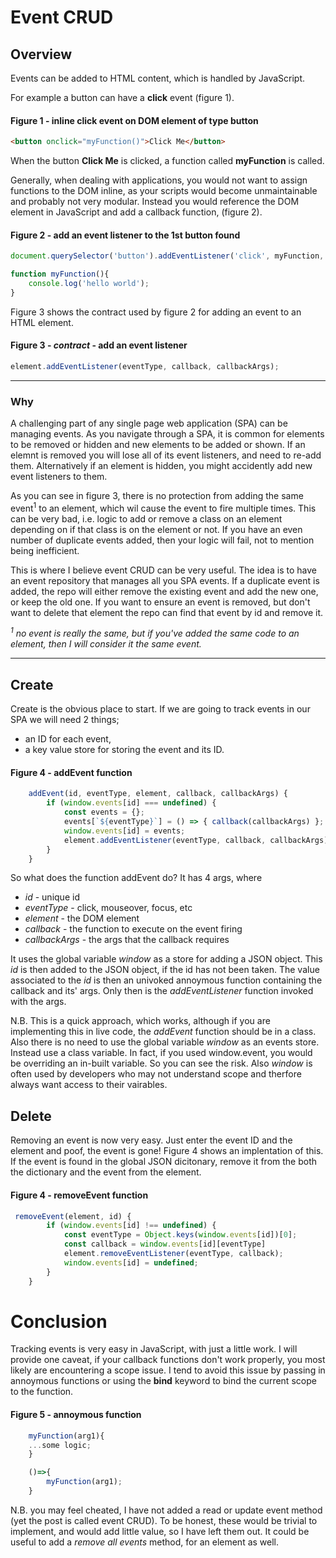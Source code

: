 # Event CRUD

## Overview
 Events can be added to HTML content, which is handled by JavaScript.

 For example a button can have a **click** event (figure 1).

 #### Figure 1 - inline click event on DOM element of type button

  ```html
<button onclick="myFunction()">Click Me</button>
```

When the button **Click Me** is clicked, a function called **myFunction** is called. 

Generally, when dealing with applications, you would not want to assign functions to the DOM inline, as your scripts would become unmaintainable and probably not very modular. Instead you would reference the DOM element in JavaScript and add a callback function, (figure 2).

#### Figure 2 - add an event listener to the 1st button found

```javascript
document.querySelector('button').addEventListener('click', myFunction, null);

function myFunction(){
    console.log('hello world');
}
```

Figure 3 shows the contract used by figure 2 for adding an event to an HTML element.

#### Figure 3 - *contract* - add an event listener 

```javascript
element.addEventListener(eventType, callback, callbackArgs);
```

***

### Why

A challenging part of any single page web application (SPA) can be managing events. As you navigate through a SPA, it is common for elements to be removed or hidden and new elements to be added or shown. If an elemnt is removed you will lose all of its event listeners, and need to re-add them. Alternatively if an element is hidden, you might accidently add new event listeners to them.

As you can see in figure 3, there is no protection from adding the same event<sup>1</sup> to an element, which wil cause the event to fire multiple times. This can be very bad, i.e. logic to add or remove a class on an element depending on if that class is on the element or not. If you have an even number of duplicate events added, then your logic will fail, not to mention being inefficient.  

This is where I believe event CRUD can be very useful. The idea is to have an event repository that manages all you SPA events. If a duplicate event is added, the repo will either remove the existing event and add the new one, or keep the old one. If you want to ensure an event is removed, but don't want to delete that element the repo can find that event by id and remove it.

*<sup>1</sup> no event is really the same, but if you've added the same code to an element, then I will consider it the same event.*

***

## Create

Create is the obvious place to start. If we are going to track events in our SPA we will need 2 things;
 - an ID for each event,
 - a key value store for storing the event and its ID.

#### Figure 4 - addEvent function
```javascript
    addEvent(id, eventType, element, callback, callbackArgs) {
        if (window.events[id] === undefined) {
            const events = {};
            events[`${eventType}`] = () => { callback(callbackArgs) };
            window.events[id] = events;
            element.addEventListener(eventType, callback, callbackArgs)
        }
    }
```

So what does the function addEvent do? It has 4 args, where
 - *id* - unique id
 - *eventType* - click, mouseover, focus, etc
 - *element* - the DOM element
 - *callback* - the function to execute on the event firing
 - *callbackArgs* - the args that the callback requires

It uses the global variable *window* as a store for adding a JSON object. This *id* is then added to the JSON object, if the id has not been taken. The value associated to the *id* is then an univoked annoymous function containing the callback and its' args. Only then is the *addEventListener* function invoked with the args.

N.B. This is a quick approach, which works, although if you are implementing this in live code, the *addEvent* function should be in a class. Also there is no need to use the global variable *window* as an events store. Instead use a class variable. In fact, if you used window.event, you would be overriding an in-built variable. So you can see the risk. Also *window* is often used by developers who may not understand scope and therfore always want access to their vairables.

## Delete

Removing an event is now very easy. Just enter the event ID and the element and poof, the event is gone! Figure 4 shows an implentation of this. If the event is found in the global JSON dicitonary, remove it from the both the dictionary and the event from the element.

#### Figure 4 - removeEvent function
```javascript
 removeEvent(element, id) {
        if (window.events[id] !== undefined) {
            const eventType = Object.keys(window.events[id])[0];
            const callback = window.events[id][eventType]
            element.removeEventListener(eventType, callback);
            window.events[id] = undefined;
        }
    }
```

# Conclusion

Tracking events is very easy in JavaScript, with just a little work. I will provide one caveat, if your callback functions don't work properly, you most likely are encountering a scope issue. I tend to avoid this issue by passing in annoymous functions or using the **bind** keyword to bind the current scope to the function.

#### Figure 5 - annoymous function
```javascript
    myFunction(arg1){
    ...some logic;
    }

    ()=>{
        myFunction(arg1);
    }
```

N.B. you may feel cheated, I have not added a read or update event method (yet the post is called event CRUD). To be honest, these would be trivial to implement, and would add little value, so I have left them out. It could be useful to add a *remove all events* method, for an element as well.